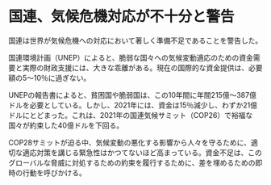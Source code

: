 # 国連、気候危機対応が不十分と警告

国連は世界が気候危機への対応において著しく準備不足であることを警告した。

国連環境計画（UNEP）によると、脆弱な国々への気候変動適応のための資金需要と実際の財政支援には、大きな乖離がある。現在の国際的な資金提供は、必要額の5～10％に過ぎない。

UNEPの報告書によると、貧困国や脆弱国は、この10年間に年間215億～387億ドルを必要としている。しかし、2021年には、資金は15％減少し、わずか21億ドルにとどまった。これは、2021年の国連気候サミット（COP26）で裕福な国々が約束した40億ドルを下回る。

COP28サミットが迫る中、気候変動の悪化する影響から人々を守るために、適切な適応対策を講じる緊急性はかつてないほど高まっている。資金不足は、このグローバルな脅威に対処するための約束を履行するために、差を埋めるための即時の行動を呼びかける。

